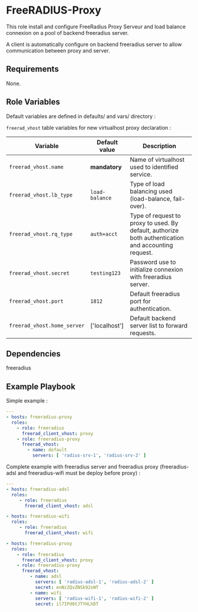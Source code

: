 FreeRADIUS-Proxy
=========

This role install and configure FreeRadius Proxy Serveur and load balance connexion on a pool of backend freeradius server.

A client is automatically configure on backend freeradius server to allow communication between proxy and server.

Requirements
------------

None.

Role Variables
--------------

Default variables are defined in defaults/ and vars/ directory :

`freerad_vhost` table variables for new virtualhost proxy declaration :

| Variable | Default value | Description |
| -------- | ------------- | ----------- |
| `freerad_vhost.name` | **mandatory** | Name of virtualhost used to identified service. |
| `freerad_vhost.lb_type` | `load-balance` | Type of load balancing used (load-balance, fail-over). |
| `freerad_vhost.rq_type` | `auth+acct` | Type of request to proxy to used. By default, authorize both authentication and accounting request. |
| `freerad_vhost.secret` | `testing123` | Password use to initialize connexion with freeradius server. |
| `freerad_vhost.port` | `1812` | Default freeradius port for authentication. |
| `freerad_vhost.home_server` | ['localhost'] | Default backend server list to forward requests. |

Dependencies
------------

freeradius

Example Playbook
----------------

Simple example :

```yaml
---
- hosts: freeradius-proxy
  roles:
    - role: freeradius                                                        
      freerad_client_vhost: proxy
    - role: freeradius-proxy
      freerad_vhost:
        - name: default
          servers: [ 'radius-srv-1', 'radius-srv-2' ]
```

Complete example with freeradius server and freeradius proxy (freeradius-adsl and freeradius-wifi must be deploy before proxy) :

```yaml
---
- hosts: freeradius-adsl
  roles:
     - role: freeradius
       freerad_client_vhost: adsl

- hosts: freeradius-wifi
  roles:
     - role: freeradius
       freerad_client_vhost: wifi

- hosts: freeradius-proxy
  roles:
    - role: freeradius
      freerad_client_vhost: proxy
    - role: freeradius-proxy
      freerad_vhost:
         - name: adsl
           servers: [ 'radius-adsl-1', 'radius-adsl-2' ]
           secret: enNzZQvZNSk92sWT
         - name: wifi
           servers: [ 'radius-wifi-1', 'radius-wifi-2' ]
           secret: il7IPd0tJTYHLhDT
```

